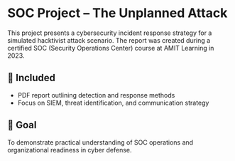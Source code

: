 # SOC Project – The Unplanned Attack

This project presents a cybersecurity incident response strategy for a simulated hacktivist attack scenario. The report was created during a certified SOC (Security Operations Center) course at AMIT Learning in 2023.

## 📄 Included
- PDF report outlining detection and response methods
- Focus on SIEM, threat identification, and communication strategy

## 🎯 Goal
To demonstrate practical understanding of SOC operations and organizational readiness in cyber defense.
